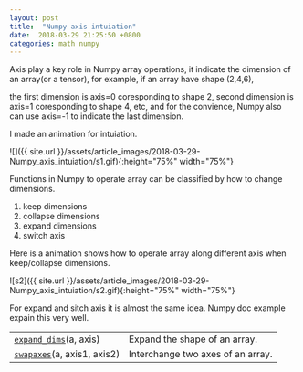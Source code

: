 ```yaml
---
layout: post
title:  "Numpy axis intuiation"
date:  2018-03-29 21:25:50 +0800
categories: math numpy
---
```



Axis play a key role in Numpy array operations,
it indicate the dimension of an array(or a tensor), for example, if an array have shape (2,4,6),

the first dimension is axis=0 coresponding to shape 2, second dimension is axis=1 coresponding to shape 4, etc, and for the convience, Numpy also can use axis=-1 to indicate the last dimension.

I made an animation for intuiation.


![]({{ site.url }}/assets/article_images/2018-03-29-Numpy_axis_intuiation/s1.gif){:height="75%" width="75%"}


Functions in Numpy to operate array can be classified by how to change dimensions.
1. keep dimensions
2. collapse dimensions
3. expand dimensions
4. switch axis

Here is a animation shows how to operate array along different axis when keep/collapse dimensions.

![s2]({{ site.url }}/assets/article_images/2018-03-29-Numpy_axis_intuiation/s2.gif){:height="75%" width="75%"}

For expand and sitch axis it is almost the same idea. Numpy doc example expain this very well.


|||
|:----------|:----------|
| [`expand_dims`](https://docs.scipy.org/doc/numpy-1.14.0/reference/generated/numpy.expand_dims.html#numpy.expand_dims "numpy.expand_dims")(a, axis) | Expand the shape of an array. |
| [`swapaxes`](https://docs.scipy.org/doc/numpy-1.14.0/reference/generated/numpy.swapaxes.html#numpy.swapaxes "numpy.swapaxes")(a, axis1, axis2) | Interchange two axes of an array. |
